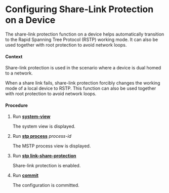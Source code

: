Configuring Share-Link Protection on a Device
=============================================

The share-link protection function on a device helps automatically transition to the Rapid Spanning Tree Protocol (RSTP) working mode. It can also be used together with root protection to avoid network loops.

#### Context

Share-link protection is used in the scenario where a device is dual homed to a network.

When a share link fails, share-link protection forcibly changes the working mode of a local device to RSTP. This function can also be used together with root protection to avoid network loops.


#### Procedure

1. Run [**system-view**](cmdqueryname=system-view)
   
   
   
   The system view is displayed.
2. Run [**stp process**](cmdqueryname=stp+process) *process-id*
   
   
   
   The MSTP process view is displayed.
3. Run [**stp link-share-protection**](cmdqueryname=stp+link-share-protection)
   
   
   
   Share-link protection is enabled.
4. Run [**commit**](cmdqueryname=commit)
   
   
   
   The configuration is committed.